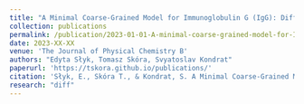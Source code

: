 ```yaml
---
title: "A Minimal Coarse-Grained Model for Immunoglobulin G (IgG): Diffusion and Binding under Crowding"
collection: publications
permalink: /publication/2023-01-01-A-minimal-coarse-grained-model-for-IgG
date: 2023-XX-XX
venue: 'The Journal of Physical Chemistry B'
authors: "Edyta Słyk, Tomasz Skóra, Svyatoslav Kondrat"
paperurl: 'https://tskora.github.io/publications/'
citation: 'Słyk, E., Skóra T., & Kondrat, S. A Minimal Coarse-Grained Model for Immunoglobulin G (IgG): Diffusion and Binding under Crowding. The Journal of Physical Chemistry B (2023)'
research: "diff"
---
```

<!-- [Access paper here](){:target="_blank"} -->

<!-- Abstract -->